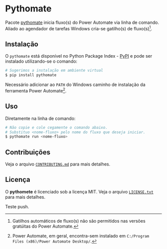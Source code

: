 # Pythomate

Pacote [pythomate](https://pypi.org/project/pythomate/) inicia fluxo(s) do Power Automate via linha de comando.
Aliado ao agendador de tarefas Windows cria-se gatilho(s) de fluxo(s)[^1].

## Instalação

O `pythomate` está disponível no Python Package Index - [PyPI](https://pypi.org/project/pythomate/) e pode ser instalado utilizando-se o comando:

```bash
# Sugerimos a instalação em ambiente virtual
$ pip install pythomate
```

Necessário adicionar ao `PATH` do Windows caminho de instalação da ferramenta Power Automate[^2].

## Uso

Diretamente na linha de comando:

```bash
# Não copie e cole cegamente o comando abaixo.
# Substituo <nome-fluxo> pelo nome do fluxo que deseja iniciar.
$ pythomate run <nome-fluxo>
```

## Contribuições

Veja o arquivo [`CONTRIBUTING.md`](CONTRIBUTING.md) para mais detalhes.

## Licença

O **pythomete** é licenciado sob a licença MIT.
Veja o arquivo [`LICENSE.txt`](LICENSE.txt) para mais detalhes.

Teste push.

[^1]: Gatilhos automáticos de fluxo(s) não são permitidos nas versões gratúitas do Power Automate.
[^2]: Power Automate, em geral, encontra-sem instalado em `C:/Program Files (x86)/Power Automate Desktop/`.
